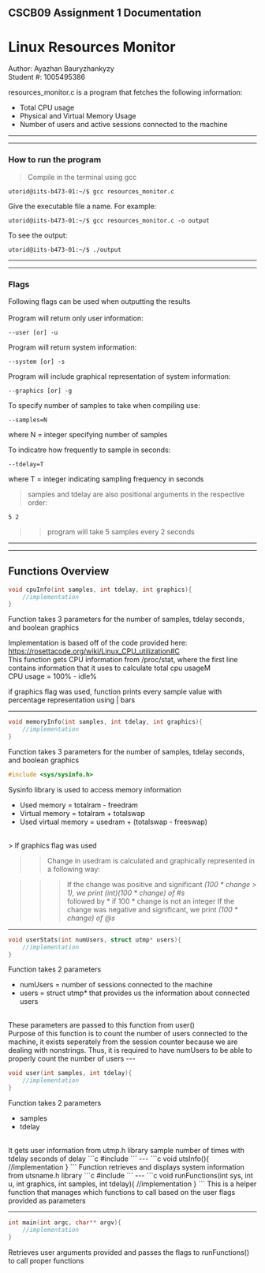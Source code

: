## CSCB09 Assignment 1 Documentation
# Linux Resources Monitor

Author: Ayazhan Bauryzhankyzy<br>
Student #: 1005495386

resources_monitor.c is a program that fetches the following information:
- Total CPU usage
- Physical and Virtual Memory Usage
- Number of users and active sessions connected to the machine
---
---
### How to run the program
>Compile in the terminal using gcc
```console
utorid@iits-b473-01:~/$ gcc resources_monitor.c 
```
Give the executable file a name. For example:
```console
utorid@iits-b473-01:~/$ gcc resources_monitor.c -o output
```
To see the output:
```console
utorid@iits-b473-01:~/$ ./output
```
---
---
### Flags
Following flags can be used when outputting the results<br><br>
Program will return only user information:
```console
--user [or] -u
```
Program will return system information:
```console
--system [or] -s
```
Program will include graphical representation of system information:
```console
--graphics [or] -g
```
To specify number of samples to take when compiling use:
```console
--samples=N
```
where N = integer specifying number of samples

To indicatre how frequently to sample in seconds:
```console
--tdelay=T
```
where T = integer indicating sampling frequency in seconds

> samples and tdelay are also positional arguments in the respective order: 
```console
5 2
```
>>program will take 5 samples every 2 seconds
---
---
## Functions Overview
```c
void cpuInfo(int samples, int tdelay, int graphics){
    //implementation
}
```
Function takes 3 parameters for the number of samples, tdelay seconds, and boolean graphics

Implementation is based off of the code provided here: https://rosettacode.org/wiki/Linux_CPU_utilization#C 
<br>
This function gets CPU information from /proc/stat, where the first line contains information that it uses to calculate total cpu usageM<br>
CPU usage = 100% - idle%<br>

if graphics flag was used, function prints every sample value with percentage representation using | bars

---
```c
void memoryInfo(int samples, int tdelay, int graphics){
    //implementation
}
```
Function takes 3 parameters for the number of samples, tdelay seconds, and boolean graphics
```c
#include <sys/sysinfo.h>
```
Sysinfo library is used to access memory information
- Used memory = totalram - freedram
- Virtual memory = totalram + totalswap
- Used virtual memory = usedram + (totalswap - freeswap)
<br>
> If graphics flag was used<br>

>> Change in usedram is calculated and graphically represented in a following way:

>>> If the change was positive and significant *(100 * change > 1), we print (int)(100 * change) of #s* <br> followed by * if 100 * change is not an integer
>>> If the change was negative and significant, we print *(100 * change) of @s*
---

```c
void userStats(int numUsers, struct utmp* users){
    //implementation
}
```

Function takes 2 parameters
- numUsers = number of sessions connected to the machine
- users = struct utmp* that provides us the information about connected users
<br>
These parameters are passed to this function from user()
<br>
Purpose of this function is to count the number of users connected to the machine, it exists seperately from the session counter because we are dealing with nonstrings. Thus, it is required to have numUsers to be able to properly count the number of users
---

```c
void user(int samples, int tdelay){
    //implementation
}
```

Function takes 2 parameters
- samples
- tdelay
<br>
It gets user information from utmp.h library sample number of times with tdelay seconds of delay
```c
#include <utmp.h>
```
---
```c
void utsInfo(){
    //implementation
}
```
Function retrieves and displays system information from utsname.h library
```c
#include <sys/utsname.h>
```
---
```c
void runFunctions(int sys, int u, int graphics, int samples, int tdelay){
    //implementation
}
```
This is a helper function that manages which functions to call based on the user flags provided as parameters

---
```c
int main(int argc, char** argv){
    //implementation
}
```
Retrieves user arguments provided and passes the flags to runFunctions() to call proper functions
